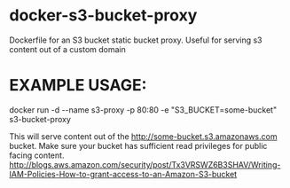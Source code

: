 # docker-s3-bucket-proxy
Dockerfile for an S3 bucket static bucket proxy. Useful for serving s3 content out of a custom domain

EXAMPLE USAGE:
===============

docker run -d --name s3-proxy -p 80:80 -e "S3_BUCKET=some-bucket" s3-bucket-proxy

This will serve content out of the http://some-bucket.s3.amazonaws.com bucket. Make
sure your bucket has sufficient read privileges for public facing content.
http://blogs.aws.amazon.com/security/post/Tx3VRSWZ6B3SHAV/Writing-IAM-Policies-How-to-grant-access-to-an-Amazon-S3-bucket
